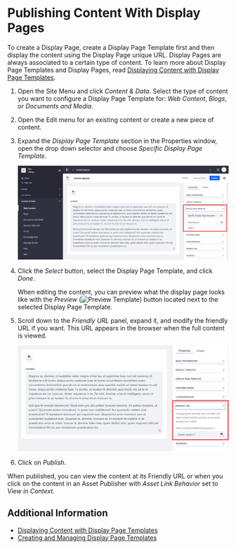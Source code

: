 # Publishing Content With Display Pages

To create a Display Page, create a Display Page Template first and then display the content using the Display Page unique URL. Display Pages are always associated to a certain type of content. To learn more about Display Page Templates and Display Pages, read [Displaying Content with Display Page Templates](./displaying-content-with-display-page-templates.md).

1. Open the Site Menu and click *Content & Data*. Select the type of content you want to configure a Display Page Template for: *Web Content*, *Blogs*, or *Documents and Media*.

1. Open the Edit menu for an existing content or create a new piece of content.

1. Expand the *Display Page Template* section in the Properties window, open the drop down selector and choose *Specific Display Page Template*.

    ![Select a specific display page template to configure it.](./publishing-content-with-display-pages/images/01.png)

1. Click the *Select* button, select the Display Page Template, and click *Done*.

   When editing the content, you can preview what the display page looks like with the *Preview* (![Preview Template](../../../images/icon-preview.png)) button located next to the selected Display Page Template.

1. Scroll down to the *Friendly URL* panel, expand it, and modify the friendly URL if you want. This URL appears in the browser when the full content is viewed.

    ![You can configure the friendly URL used for your displayed content.](./publishing-content-with-display-pages/images/02.png)

1. Click on *Publish*.

When published, you can view the content at its Friendly URL or when you click on the content in an Asset Publisher with *Asset Link Behavior* set to *View in Context*.

## Additional Information

- [Displaying Content with Display Page Templates](./displaying-content-with-display-page-templates.md)
- [Creating and Managing Display Page Templates](./creating-and-managing-display-page-templates.md)
